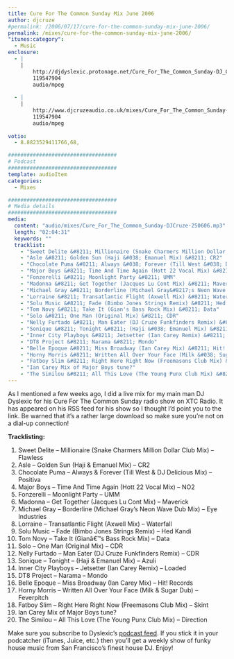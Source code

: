 ```yaml
---
title: Cure For The Common Sunday Mix June 2006
author: djcruze
#permalink: /2006/07/17/cure-for-the-common-sunday-mix-june-2006/
permalink: /mixes/cure-for-the-common-sunday-mix-june-2006/
"itunes:category":
  - Music
enclosure:
  - |
    |
        http://djdyslexic.protonage.net/Cure_For_The_Common_Sunday-DJ_CRUZE.mp3
        119547904
        audio/mpeg
        
  - |
    |
        http://www.djcruzeaudio.co.uk/mixes/Cure_For_The_Common_Sunday-DJCruze-250606.mp3
        119547904
        audio/mpeg
        
votio:
  - 8.8823529411766,68,

###################################
# Podcast
###################################
template: audioItem
categories:
  - Mixes

###################################
# Media details
###################################
media:
  content: "audio/mixes/Cure_For_The_Common_Sunday-DJCruze-250606.mp3"
  length: "02:04:31"
  keywords: ""
  tracklist:
    - "Sweet Delite &#8211; Millionaire (Snake Charmers Million Dollar Club Mix) &#8211; Flawless"
    - "Asle &#8211; Golden Sun (Haji &#038; Emanuel Mix) &#8211; CR2"
    - "Chocolate Puma &#8211; Always &#038; Forever (Till West &#038; DJ Delicious Mix) &#8211; Positiva"
    - "Major Boys &#8211; Time And Time Again (Hott 22 Vocal Mix) &#8211; NO2 "
    - "Fonzerelli &#8211; Moonlight Party &#8211; UMM"
    - "Madonna &#8211; Get Together (Jacques Lu Cont Mix) &#8211; Maverick"
    - "Michael Gray &#8211; Borderline (Michael Gray&#8217;s Neon Wave Dub Mix) &#8211; Eye Industries"
    - "Lorraine &#8211; Transatlantic Flight (Axwell Mix) &#8211; Waterfall"
    - "Solu Music &#8211; Fade (Bimbo Jones Strings Remix) &#8211; Hed Kandi"
    - "Tom Novy &#8211; Take It (Gian's Bass Rock Mix) &#8211; Data"
    - "Solo &#8211; One Man (Original Mix) &#8211; CDR"
    - "Nelly Furtado &#8211; Man Eater (DJ Cruze Funkfinders Remix) &#8211; CDR"
    - "Sonique &#8211; Tonight &#8211; (Haji &#038; Emanuel Mix) &#8211; Azuli"
    - "Inner City Playboys &#8211; Jetsetter (Ian Carey Remix) &#8211; Loaded"
    - "DT8 Project &#8211; Narama &#8211; Mondo"
    - "Belle Epoque &#8211; Miss Broadway (Ian Carey Mix) &#8211; Hit! Records"
    - "Horny Morris &#8211; Written All Over Your Face (Milk &#038; Sugar Dub) &#8211; Feverpitch"
    - "Fatboy Slim &#8211; Right Here Right Now (Freemasons Club Mix) &#8211; Skint"
    - "Ian Carey Mix of Major Boys tune?"
    - "The Similou &#8211; All This Love (The Young Punx Club Mix) &#8211; Direction"
---
```


As I mentioned a few weeks ago, I did a live mix for my main man DJ Dyslexic for his Cure For The Common Sunday radio show on XTC Radio. It has appeared on his RSS feed for his show so I thought I&#8217;d point you to the link. Be warned that it&#8217;s a rather large download so make sure you&#8217;re not on a dial-up connection!

**Tracklisting:**

  1. Sweet Delite &#8211; Millionaire (Snake Charmers Million Dollar Club Mix) &#8211; Flawless
  2. Asle &#8211; Golden Sun (Haji &#038; Emanuel Mix) &#8211; CR2
  3. Chocolate Puma &#8211; Always &#038; Forever (Till West &#038; DJ Delicious Mix) &#8211; Positiva
  4. Major Boys &#8211; Time And Time Again (Hott 22 Vocal Mix) &#8211; NO2 
  5. Fonzerelli &#8211; Moonlight Party &#8211; UMM
  6. Madonna &#8211; Get Together (Jacques Lu Cont Mix) &#8211; Maverick
  7. Michael Gray &#8211; Borderline (Michael Gray&#8217;s Neon Wave Dub Mix) &#8211; Eye Industries
  8. Lorraine &#8211; Transatlantic Flight (Axwell Mix) &#8211; Waterfall
  9. Solu Music &#8211; Fade (Bimbo Jones Strings Remix) &#8211; Hed Kandi
 10. Tom Novy &#8211; Take It (Gianâ€™s Bass Rock Mix) &#8211; Data
 11. Solo &#8211; One Man (Original Mix) &#8211; CDR
 12. Nelly Furtado &#8211; Man Eater (DJ Cruze Funkfinders Remix) &#8211; CDR
 13. Sonique &#8211; Tonight &#8211; (Haji &#038; Emanuel Mix) &#8211; Azuli
 14. Inner City Playboys &#8211; Jetsetter (Ian Carey Remix) &#8211; Loaded
 15. DT8 Project &#8211; Narama &#8211; Mondo
 16. Belle Epoque &#8211; Miss Broadway (Ian Carey Mix) &#8211; Hit! Records
 17. Horny Morris &#8211; Written All Over Your Face (Milk &#038; Sugar Dub) &#8211; Feverpitch
 18. Fatboy Slim &#8211; Right Here Right Now (Freemasons Club Mix) &#8211; Skint
 19. Ian Carey Mix of Major Boys tune?
 20. The Similou &#8211; All This Love (The Young Punx Club Mix) &#8211; Direction

Make sure you subscribe to Dyslexic&#8217;s [podcast feed][1]. If you stick it in your podcatcher (iTunes, Juice, etc.) then you&#8217;ll get a weekly show of funky house music from San Francisco&#8217;s finest house DJ. Enjoy!

 [1]: http://feeds.feedburner.com/cureforthecommonsunday
